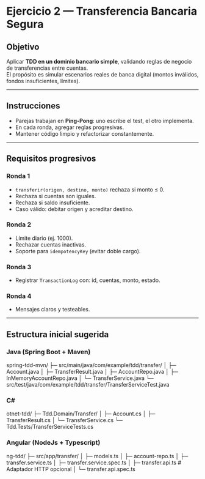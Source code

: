 # Ejercicio 2 — Transferencia Bancaria Segura

## Objetivo
Aplicar **TDD en un dominio bancario simple**, validando reglas de negocio de transferencias entre cuentas.  
El propósito es simular escenarios reales de banca digital (montos inválidos, fondos insuficientes, límites).

---

## Instrucciones
- Parejas trabajan en **Ping-Pong**: uno escribe el test, el otro implementa.  
- En cada ronda, agregar reglas progresivas.  
- Mantener código limpio y refactorizar constantemente.  

---

## Requisitos progresivos

### Ronda 1
- `transferir(origen, destino, monto)` rechaza si monto ≤ 0.  
- Rechaza si cuentas son iguales.  
- Rechaza si saldo insuficiente.  
- Caso válido: debitar origen y acreditar destino.  

### Ronda 2
- Límite diario (ej. 1000).  
- Rechazar cuentas inactivas.  
- Soporte para `idempotencyKey` (evitar doble cargo).  

### Ronda 3
- Registrar `TransactionLog` con: id, cuentas, monto, estado.  

### Ronda 4
- Mensajes claros y testeables.  

---

## Estructura inicial sugerida

### Java (Spring Boot + Maven)
spring-tdd-mvn/
├─ src/main/java/com/example/tdd/transfer/
│ ├─ Account.java
│ ├─ TransferResult.java
│ ├─ AccountRepo.java
│ ├─ InMemoryAccountRepo.java
│ └─ TransferService.java
└─ src/test/java/com/example/tdd/transfer/TransferServiceTest.java

### C#
otnet-tdd/
├─ Tdd.Domain/Transfer/
│ ├─ Account.cs
│ ├─ TransferResult.cs
│ └─ TransferService.cs
└─ Tdd.Tests/TransferServiceTests.cs

### Angular (NodeJs + Typescript)
ng-tdd/
├─ src/app/transfer/
│ ├─ models.ts
│ ├─ account-repo.ts
│ ├─ transfer.service.ts
│ ├─ transfer.service.spec.ts
│ ├─ transfer.api.ts # Adaptador HTTP opcional
│ └─ transfer.api.spec.ts
